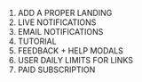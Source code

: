 1. ADD A PROPER LANDING
2. LIVE NOTIFICATIONS
3. EMAIL NOTIFICATIONS
4. TUTORIAL
5. FEEDBACK + HELP MODALS
6. USER DAILY LIMITS FOR LINKS
7. PAID SUBSCRIPTION